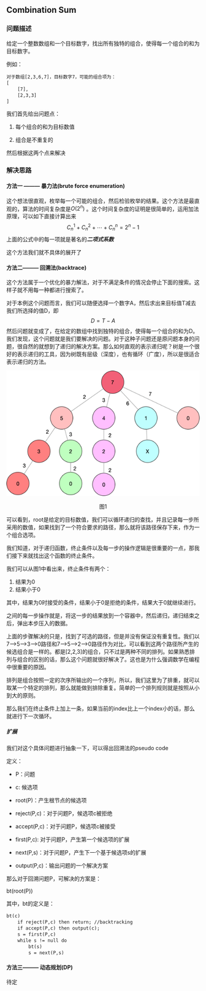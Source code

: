 ## Combination Sum

### 问题描述

给定一个整数数组和一个目标数字，找出所有独特的组合，使得每一个组合的和为目标数字。

例如：

```
对于数组[2,3,6,7]，目标数字7，可能的组合项为：
[
	[7],
	[2,3,3]
]
```

我们首先给出问题点：

1. 每个组合的和为目标数值

2. 组合是不重复的

然后根据这两个点来解决

### 解决思路

#### 方法一 ——— 暴力法(brute force enumeration)

这个想法很直观，枚举每一个可能的组合，然后检验枚举的结果。这个方法是最直观的，算法的时间复杂度是$O(2^n)$ 。这个时间复杂度的证明是很简单的，运用加法原理，可以如下直接计算出来
$$
C^1_n + C^2_n + \cdots + C^n_n = 2^n - 1
$$
上面的公式中的每一项就是著名的***二项式系数***

这个方法我们就不具体的展开了

#### 方法二——— 回溯法(backtrace)

这个方法属于一个优化的暴力解法，对于不满足条件的情况会停止下面的搜索。这样子就不用每一种都进行搜索了。

对于本例这个问题而言，我们可以随便选择一个数字A，然后求出来目标值T减去我们所选择的值D，即
$$
D = T - A
$$
然后问题就变成了，在给定的数组中找到独特的组合，使得每一个组合的和为D。我们发现，这个问题就是我们要解决的问题。对于这种子问题还是原问题本身的问题，很自然的就想到了递归的解决方案。那么如何直观的表示递归呢？树是一个很好的表示递归的工具，因为树既有层级（深度），也有循环（广度），所以是很适合表示递归的方法。

![Tree](../../res/Combination_Sum/Tree.png)

<center>图1</center>

可以看到，root是给定的目标数值，我们可以循环递归的查找，并且记录每一步所采用的数值，如果找到了一个符合要求的路径，那么就将该路径保存下来，作为一个组合选项。

我们知道，对于递归函数，终止条件以及每一步的操作逻辑是很重要的一点，那我们接下来就找出这个函数的终止条件。

我们可以从图1中看出来，终止条件有两个：

1. 结果为0
2. 结果小于0

其中，结果为0时接受的条件，结果小于0是拒绝的条件，结果大于0就继续进行。

之间的每一步操作就是，将这一步的结果放到一个容器中，然后递归，递归结束之后，弹出本步压入的数据。

上面的步骤解决的只是，找到了可选的路径，但是并没有保证没有重复性。我们以7—>5—>3—>0路径和7—>5—>2—>0路径作为对比，可以看到这两个路径所产生的候选组合是一样的。都是[2,2,3]的组合，只不过是两种不同的排列。如果熟悉排列与组合的区别的话，那么这个问题就很好解决了。这也是为什么强调数学在编程中很重要的原因。

排列是组合按照一定的次序所输出的一个序列，所以，我们这里为了排重，就可以取某一个特定的排列，那么就能做到排除重复。简单的一个排列规则就是按照从小到大的原则。

那么我们在终止条件上加上一条，如果当前的index比上一个index小的话，那么就进行下一次循环。

##### 扩展

我们对这个具体问题进行抽象一下，可以得出回溯法的pseudo code

定义：

* P：问题
* c: 候选项
* root(P)：产生根节点的候选项
* reject(P,c)：对于问题P，候选项c被拒绝

* accept(P,c)：对于问题P，候选项c被接受

* first(P,c): 对于问题P，产生第一个候选项的扩展

* next(P,s)：对于问题P，产生下一个基于候选项s的扩展
* output(P,c)：输出问题的一个解决方案

那么对于回溯问题P，可解决的方案是：

bt(root(P))

其中，bt的定义是：

```pseudocode
bt(c)
	if reject(P,c) then return; //backtracking
	if accept(P,c) then output(c);
	s = first(P,c)
	while s != null do
		bt(s)
    	s = next(P,s)
```

#### 方法三——— 动态规划(DP)

待定